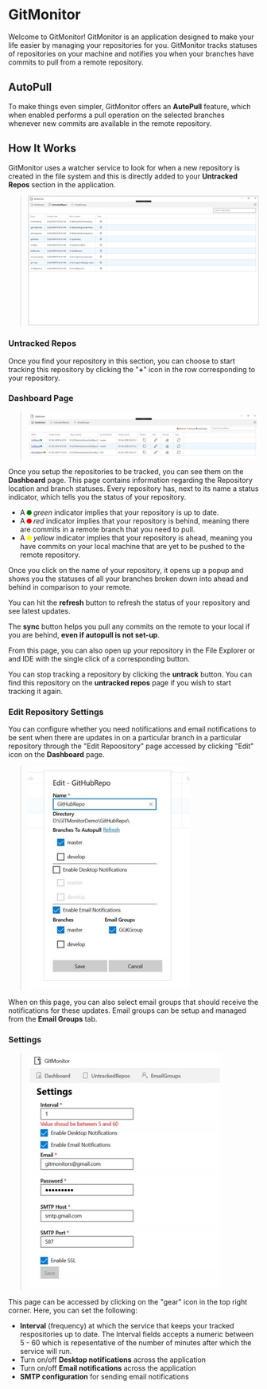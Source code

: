 # GitMonitor

Welcome to GitMonitor! GitMonitor is an application designed to make your life easier by managing your repositories for you. GitMonitor tracks statuses of repositories on your machine and notifies you when your branches have commits to pull from a remote repository.

## AutoPull
To make things even simpler, GitMonitor offers an **AutoPull** feature, which when enabled performs a pull operation on the selected branches whenever new commits are available in the remote repository.

## How It Works
GitMonitor uses a watcher service to look for when a new repository is created in the file system and this is directly added to your **Untracked Repos** section in the application.
>![UntrackedReposPage](readme_assets/UntrackedReposPage.PNG)

### Untracked Repos

Once you find your repository in this section, you can choose to start tracking this repository by clicking the "**+**" icon in the row corresponding to your repository.


### Dashboard Page

>![Dashboard page](readme_assets/Dashboard.jpg)

Once you setup the repositories to be tracked, you can see them on the **Dashboard** page. This page contains information regarding the Repository location and branch statuses. Every repository has, next to its name a status indicator, which tells you the status of your repository. 

- A <i class="circle green">green</i> indicator implies that your repository is up to date.
- A <i class="circle red">red</i> indicator implies that your repository is behind, meaning there are commits in a remote branch that you need to pull.
- A <i class="circle yellow">yellow</i> indicator implies that your repository is ahead, meaning you have commits on your local machine that are yet to be pushed to the remote repository.

Once you click on the name of your repository, it opens up a popup and shows you the statuses of all your branches broken down into ahead and behind in comparison to your remote.

You can hit the **refresh** button to refresh the status of your repository and see latest updates.

The **sync** button helps you pull any commits on the remote to your local if you are behind, **even if autopull is not set-up**.

From this page, you can also open up your repository in the File Explorer or and IDE with the single click of a corresponding button.

You can stop tracking a repository by clicking the **untrack** button. You can find this repository on the **untracked repos** page if you wish to start tracking it again.

### Edit Repository Settings

You can configure whether you need notifications and email notifications to be sent when there are updates in on a particular branch in a particular repository through the "Edit Repoository" page accessed by clicking  "Edit" icon on the **Dashboard** page.

>![EditReporitoryPage](readme_assets/EditRepositoryPage.jpg)

When on this page, you can also select email groups that should receive the notifications for these updates. Email groups can be setup and managed from the **Email Groups** tab. 

### Settings
>![SettingsPage](readme_assets/SettingsPage.PNG)

This page can be accessed by clicking on the "gear" icon in the top right corner. Here, you can set the following:
- **Interval** (frequency) at which the service that keeps your tracked respositories up to date. The Interval fields accepts a numeric between 5 - 60 which is repesentative of the number of minutes after which the service will run.
- Turn on/off **Desktop notifications** across the application
- Turn on/off **Email notifications** across the application
- **SMTP configuration** for sending email notifications



<style>
.circle::before{
	border-radius: 50%;
	width: 10px;
	height: 10px;
	display: inline-block;
	content: ' ';
	margin-right: 3px;
}
.circle.red::before{
	background-color: red;
}
.circle.green::before{
	background-color: green;
}
.circle.yellow::before{
	background-color: yellow;
}
</style>